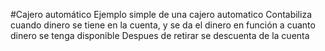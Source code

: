 #Cajero automático
Ejemplo simple de una cajero automatico
Contabiliza cuando dinero se tiene en la cuenta, y se da el dinero en función a cuanto dinero se tenga disponible
Despues de retirar se descuenta de la cuenta

